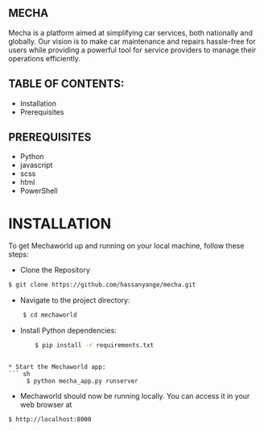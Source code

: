 ##  MECHA
Mecha is a platform aimed at simplifying car services, both nationally and globally. Our vision is to make car maintenance and repairs hassle-free for users while providing a powerful tool for service providers to manage their operations efficiently. 

## TABLE OF CONTENTS:
* Installation
* Prerequisites

## PREREQUISITES
* Python
* javascript
* scss
* html
* PowerShell


# INSTALLATION
To get Mechaworld up and running on your local machine, follow these steps:

* Clone the Repository
``` sh
$ git clone https://github.com/hassanyange/mecha.git
```

* Navigate to the project directory:
``` sh
    $ cd mechaworld
```

* Install Python dependencies:
  ```sh
      $ pip install -r requirements.txt
```

* Start the Mechaworld app:
``` sh
     $ python mecha_app.py runserver
```
 
* Mechaworld should now be running locally. You can access it in your web browser at 
```sh
$ http://localhost:8000
```

